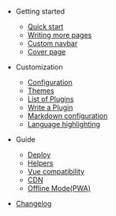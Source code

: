 - Getting started
  - [Quick start](/quickstart)
  - [Writing more pages](/more-pages)
  - [Custom navbar](/custom-navbar)
  - [Cover page](/cover)

- Customization
  - [Configuration](/configuration)
  - [Themes](/themes)
  - [List of Plugins](/plugins)
  - [Write a Plugin](/write-a-plugin)
  - [Markdown configuration](/markdown)
  - [Language highlighting](/language-highlight)

- Guide
  - [Deploy](/deploy)
  - [Helpers](/helpers)
  - [Vue compatibility](/vue)
  - [CDN](/cdn)
  - [Offline Mode(PWA)](/pwa)

- [Changelog](/changelog)